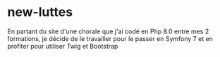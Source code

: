 # new-luttes
En partant du site d'une chorale que j'ai codé en Php 8.0 entre mes 2 formations, je décide de le travailler pour le passer en Symfony 7 et en profiter pour utiliser Twig et Bootstrap
